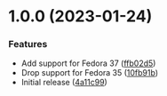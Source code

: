 # 1.0.0 (2023-01-24)


### Features

* Add support for Fedora 37 ([ffb02d5](https://github.com/de-it-krachten/ansible-role-lynis/commit/ffb02d5cd0d79e64f18bf074ff454014158ad7dc))
* Drop support for Fedora 35 ([10fb91b](https://github.com/de-it-krachten/ansible-role-lynis/commit/10fb91b06398230f654e67a4b1290a957f527a65))
* Initial release ([4a11c99](https://github.com/de-it-krachten/ansible-role-lynis/commit/4a11c99858d7b435d30dc6314c3af9afa98cf5b9))
